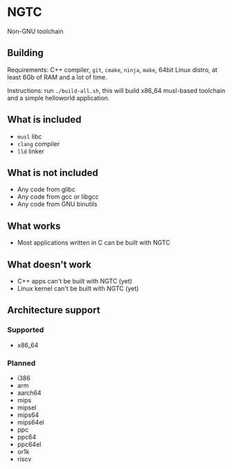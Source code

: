 # NGTC
Non-GNU toolchain

## Building

Requirements: C++ compiler, `git`, `cmake`, `ninja`, `make`, 64bit Linux distro, at least 6Gb of RAM and a lot of time.

Instructions: run `./build-all.sh`, this will build x86_64 musl-based toolchain and a simple helloworld application.

## What is included

- `musl` libc
- `clang` compiler
- `lld` linker

## What is not included

- Any code from glibc
- Any code from gcc or libgcc
- Any code from GNU binutils

## What works

- Most applications written in C can be built with NGTC

## What doesn't work

- C++ apps can't be built with NGTC (yet)
- Linux kernel can't be built with NGTC (yet)

## Architecture support

### Supported

- x86_64

### Planned

- i386
- arm
- aarch64
- mips
- mipsel
- mips64
- mips64el
- ppc
- ppc64
- ppc64el
- or1k
- riscv

